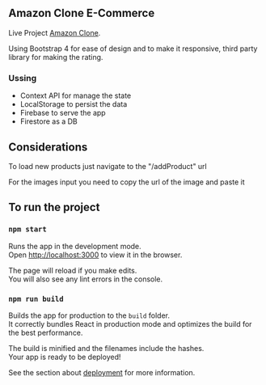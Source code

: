 ## Amazon Clone E-Commerce

Live Project [Amazon Clone](https://e-commerce-sitio.web.app).

Using Bootstrap 4 for ease of design and to make it responsive, third party library for making the rating.

### Ussing

- Context API for manage the state
- LocalStorage to persist the data
- Firebase to serve the app
- Firestore as a DB

## Considerations

To load new products just navigate to the "/addProduct" url

For the images input you need to copy the url of the image and paste it

## To run the project

### `npm start`

Runs the app in the development mode.<br />
Open [http://localhost:3000](http://localhost:3000) to view it in the browser.

The page will reload if you make edits.<br />
You will also see any lint errors in the console.

### `npm run build`

Builds the app for production to the `build` folder.<br />
It correctly bundles React in production mode and optimizes the build for the best performance.

The build is minified and the filenames include the hashes.<br />
Your app is ready to be deployed!

See the section about [deployment](https://facebook.github.io/create-react-app/docs/deployment) for more information.
